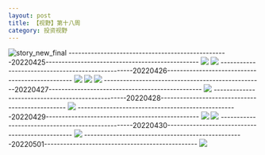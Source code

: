 ```yaml
---
layout: post
title: 【视野】第十八周
category: 投资视野
---
```

![story_new_final](http://rbwl8nwm4.hd-bkt.clouddn.com/img/story_new_final_0322.png)
--------------------------------------------------20220425------------------------------------------------
![](http://ran7ztk3m.hd-bkt.clouddn.com/img/factors-220425-1.png)
![](http://ran7ztk3m.hd-bkt.clouddn.com/img/long-time-see-220425-1.jpeg)
--------------------------------------------------20220426------------------------------------------------
![](http://ran7ztk3m.hd-bkt.clouddn.com/img/factors-220426-1.png)
![](http://ran7ztk3m.hd-bkt.clouddn.com/img/factors-220426-2.png)
![](http://ran7ztk3m.hd-bkt.clouddn.com/img/factors-220426-3.png)
--------------------------------------------------20220427------------------------------------------------
![](http://ran7ztk3m.hd-bkt.clouddn.com/img/factors-220427-1.png)
--------------------------------------------------20220428------------------------------------------------
![](http://ran7ztk3m.hd-bkt.clouddn.com/img/factors-220428-1.png)
--------------------------------------------------20220429------------------------------------------------
![](http://ran7ztk3m.hd-bkt.clouddn.com/img/factors-220429-1.png)
![](http://ran7ztk3m.hd-bkt.clouddn.com/img/factors-220429-2.png)
--------------------------------------------------20220430------------------------------------------------
![](http://ran7ztk3m.hd-bkt.clouddn.com/img/factors-220430-1.png)
--------------------------------------------------20220501------------------------------------------------
![](http://ran7ztk3m.hd-bkt.clouddn.com/img/factors-220501-1.png)
  




